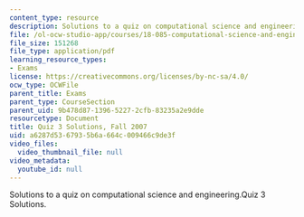 ```yaml
---
content_type: resource
description: Solutions to a quiz on computational science and engineering.Quiz 3 Solutions.
file: /ol-ocw-studio-app/courses/18-085-computational-science-and-engineering-i-fall-2008/a6287d5367935b6a664c009466c9de3f_quiz3solutions.pdf
file_size: 151268
file_type: application/pdf
learning_resource_types:
- Exams
license: https://creativecommons.org/licenses/by-nc-sa/4.0/
ocw_type: OCWFile
parent_title: Exams
parent_type: CourseSection
parent_uid: 9b478d87-1396-5227-2cfb-83235a2e9dde
resourcetype: Document
title: Quiz 3 Solutions, Fall 2007
uid: a6287d53-6793-5b6a-664c-009466c9de3f
video_files:
  video_thumbnail_file: null
video_metadata:
  youtube_id: null
---
```

Solutions to a quiz on computational science and engineering.Quiz 3 Solutions.